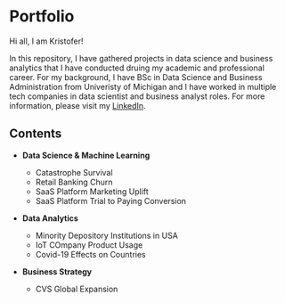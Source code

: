 # Portfolio
Hi all, I am Kristofer!

In this repository, I have gathered projects in data science and business analytics that I have conducted druing my academic and professional career. For my background, I have BSc in Data Science and Business Administration from Univeristy of Michigan and I have worked in multiple tech companies in data scientist and business analyst roles. For more information, please visit my [LinkedIn](https://www.linkedin.com/in/kristofer-siimar-b87035173/). 

## Contents
* **Data Science & Machine Learning**
  * Catastrophe Survival
  * Retail Banking Churn
  * SaaS Platform Marketing Uplift
  * SaaS Platform Trial to Paying Conversion

* **Data Analytics**
  * Minority Depository Institutions in USA
  * IoT COmpany Product Usage 
  * Covid-19 Effects on Countries 

* **Business Strategy**
  *  CVS Global Expansion 
